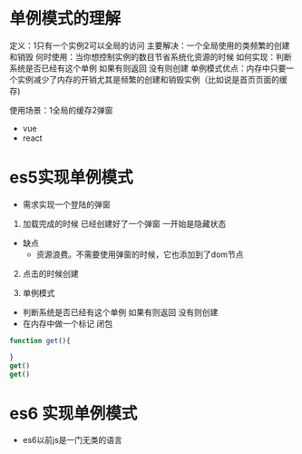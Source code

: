 # 单例模式的理解
定义：1只有一个实例2可以全局的访问
主要解决：一个全局使用的类频繁的创建和销毁
何时使用：当你想控制实例的数目节省系统化资源的时候
如何实现：判断系统是否已经有这个单例   如果有则返回  没有则创建
单例模式优点：内存中只要一个实例减少了内存的开销尤其是频繁的创建和销毁实例（比如说是首页页面的缓存)


使用场景：1全局的缓存2弹窗


- vue
- react


# es5实现单例模式
- 需求实现一个登陆的弹窗

1. 加载完成的时候 已经创建好了一个弹窗 一开始是隐藏状态
- 缺点
  - 资源浪费。不需要使用弹窗的时候，它也添加到了dom节点
2. 点击的时候创建

3. 单例模式
- 判断系统是否已经有这个单例 如果有则返回  没有则创建
- 在内存中做一个标记 闭包

```js
function get(){

}
get()
get()

```

# es6 实现单例模式
- es6以前js是一门无类的语言
